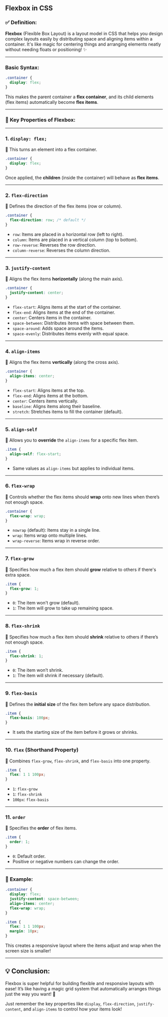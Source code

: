 ## **Flexbox in CSS**

### ✅ **Definition:**
**Flexbox** (Flexible Box Layout) is a layout model in CSS that helps you design complex layouts easily by distributing space and aligning items within a container. It's like magic for centering things and arranging elements neatly without needing floats or positioning! ✨

---

### **Basic Syntax:**

```css
.container {
  display: flex;
}
```

This makes the parent container a **flex container**, and its child elements (flex items) automatically become **flex items**.

---

### 🧾 **Key Properties of Flexbox:**

---

### 1. **`display: flex;`**

🎯 This turns an element into a flex container.

```css
.container {
  display: flex;
}
```

Once applied, the **children** (inside the container) will behave as **flex items**.

---

### 2. **`flex-direction`**  
🎯 Defines the direction of the flex items (row or column).

```css
.container {
  flex-direction: row; /* default */
}
```

- `row`: Items are placed in a horizontal row (left to right).
- `column`: Items are placed in a vertical column (top to bottom).
- `row-reverse`: Reverses the row direction.
- `column-reverse`: Reverses the column direction.

---

### 3. **`justify-content`**  
🎯 Aligns the flex items **horizontally** (along the main axis).

```css
.container {
  justify-content: center;
}
```

- `flex-start`: Aligns items at the start of the container.
- `flex-end`: Aligns items at the end of the container.
- `center`: Centers items in the container.
- `space-between`: Distributes items with space between them.
- `space-around`: Adds space around the items.
- `space-evenly`: Distributes items evenly with equal space.

---

### 4. **`align-items`**  
🎯 Aligns the flex items **vertically** (along the cross axis).

```css
.container {
  align-items: center;
}
```

- `flex-start`: Aligns items at the top.
- `flex-end`: Aligns items at the bottom.
- `center`: Centers items vertically.
- `baseline`: Aligns items along their baseline.
- `stretch`: Stretches items to fill the container (default).

---

### 5. **`align-self`**  
🎯 Allows you to **override** the `align-items` for a specific flex item.

```css
.item {
  align-self: flex-start;
}
```

- Same values as `align-items` but applies to individual items.

---

### 6. **`flex-wrap`**  
🎯 Controls whether the flex items should **wrap** onto new lines when there’s not enough space.

```css
.container {
  flex-wrap: wrap;
}
```

- `nowrap` (default): Items stay in a single line.
- `wrap`: Items wrap onto multiple lines.
- `wrap-reverse`: Items wrap in reverse order.

---

### 7. **`flex-grow`**  
🎯 Specifies how much a flex item should **grow** relative to others if there's extra space.

```css
.item {
  flex-grow: 1;
}
```

- `0`: The item won't grow (default).
- `1`: The item will grow to take up remaining space.

---

### 8. **`flex-shrink`**  
🎯 Specifies how much a flex item should **shrink** relative to others if there’s not enough space.

```css
.item {
  flex-shrink: 1;
}
```

- `0`: The item won’t shrink.
- `1`: The item will shrink if necessary (default).

---

### 9. **`flex-basis`**  
🎯 Defines the **initial size** of the flex item before any space distribution.

```css
.item {
  flex-basis: 100px;
}
```

- It sets the starting size of the item before it grows or shrinks.

---

### 10. **`flex`** (Shorthand Property)  
🎯 Combines `flex-grow`, `flex-shrink`, and `flex-basis` into one property.

```css
.item {
  flex: 1 1 100px;
}
```

- `1`: `flex-grow`
- `1`: `flex-shrink`
- `100px`: `flex-basis`

---

### 11. **`order`**  
🎯 Specifies the **order** of flex items.

```css
.item {
  order: 1;
}
```

- `0`: Default order.
- Positive or negative numbers can change the order.

---

### 🧩 **Example:**

```css
.container {
  display: flex;
  justify-content: space-between;
  align-items: center;
  flex-wrap: wrap;
}

.item {
  flex: 1 1 100px;
  margin: 10px;
}
```

This creates a responsive layout where the items adjust and wrap when the screen size is smaller!

---

## 💡 **Conclusion**:
Flexbox is super helpful for building flexible and responsive layouts with ease! It’s like having a magic grid system that automatically arranges things just the way you want! 🌈

Just remember the key properties like `display`, `flex-direction`, `justify-content`, and `align-items` to control how your items look!

